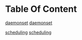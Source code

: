 # Table Of Content

[daemonset](daemonset) 
[daemonset](daemonset.md)


[scheduling](scheduling)
[scheduling](scheduling.md)
<!--stackedit_data:
eyJoaXN0b3J5IjpbMTA4MTI2NTc4MywtMTU5MzcyNzY1MSw0NT
czODYwMDUsMzYzMjIxNzYzXX0=
-->